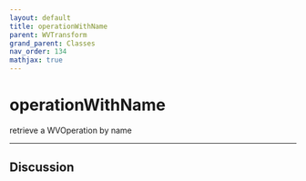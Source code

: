 ```yaml
---
layout: default
title: operationWithName
parent: WVTransform
grand_parent: Classes
nav_order: 134
mathjax: true
---
```


#  operationWithName

retrieve a WVOperation by name


---

## Discussion

  
